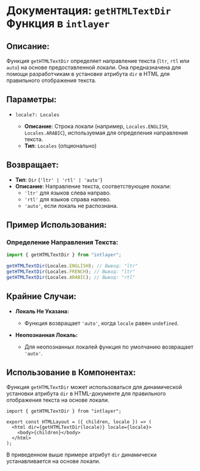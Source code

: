 # Документация: `getHTMLTextDir` Функция в `intlayer`

## Описание:

Функция `getHTMLTextDir` определяет направление текста (`ltr`, `rtl` или `auto`) на основе предоставленной локали. Она предназначена для помощи разработчикам в установке атрибута `dir` в HTML для правильного отображения текста.

## Параметры:

- `locale?: Locales`

  - **Описание**: Строка локали (например, `Locales.ENGLISH`, `Locales.ARABIC`), используемая для определения направления текста.
  - **Тип**: `Locales` (опционально)

## Возвращает:

- **Тип**: `Dir` (`'ltr' | 'rtl' | 'auto'`)
- **Описание**: Направление текста, соответствующее локали:
  - `'ltr'` для языков слева направо.
  - `'rtl'` для языков справа налево.
  - `'auto'`, если локаль не распознана.

## Пример Использования:

### Определение Направления Текста:

```typescript
import { getHTMLTextDir } from "intlayer";

getHTMLTextDir(Locales.ENGLISH); // Вывод: "ltr"
getHTMLTextDir(Locales.FRENCH); // Вывод: "ltr"
getHTMLTextDir(Locales.ARABIC); // Вывод: "rtl"
```

## Крайние Случаи:

- **Локаль Не Указана:**

  - Функция возвращает `'auto'`, когда `locale` равен `undefined`.

- **Неопознанная Локаль:**
  - Для неопознанных локалей функция по умолчанию возвращает `'auto'`.

## Использование в Компонентах:

Функция `getHTMLTextDir` может использоваться для динамической установки атрибута `dir` в HTML-документе для правильного отображения текста на основе локали.

```tsx
import { getHTMLTextDir } from "intlayer";

export const HTMLLayout = ({ children, locale }) => (
  <html dir={getHTMLTextDir(locale)} locale={locale}>
    <body>{children}</body>
  </html>
);
```

В приведенном выше примере атрибут `dir` динамически устанавливается на основе локали.
